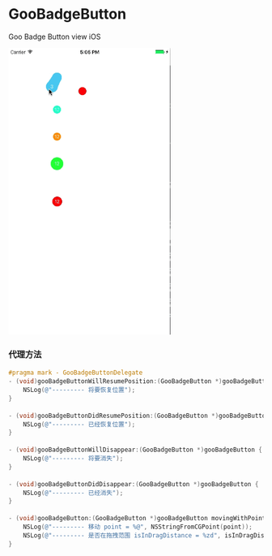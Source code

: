 # GooBadgeButton
Goo Badge Button view iOS

<img src="https://github.com/YQqiang/GooBadgeButton/blob/master/GooBadgeButton.gif" alt="GooBadgeButton.gif" width="320"> 

### 代理方法
```Objective-C
#pragma mark - GooBadgeButtonDelegate
- (void)gooBadgeButtonWillResumePosition:(GooBadgeButton *)gooBadgeButton {
    NSLog(@"--------- 将要恢复位置");
}

- (void)gooBadgeButtonDidResumePosition:(GooBadgeButton *)gooBadgeButton {
    NSLog(@"--------- 已经恢复位置");
}

- (void)gooBadgeButtonWillDisappear:(GooBadgeButton *)gooBadgeButton {
    NSLog(@"--------- 将要消失");
}

- (void)gooBadgeButtonDidDisappear:(GooBadgeButton *)gooBadgeButton {
    NSLog(@"--------- 已经消失");
}

- (void)gooBadgeButton:(GooBadgeButton *)gooBadgeButton movingWithPoint:(CGPoint)point inDragDistance:(bool)isInDragDistance {
    NSLog(@"--------- 移动 point = %@", NSStringFromCGPoint(point));
    NSLog(@"--------- 是否在拖拽范围 isInDragDistance = %zd", isInDragDistance);
}
```
